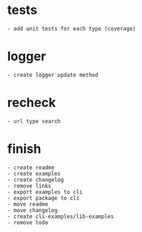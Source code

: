 # tests
    - add unit tests for each type (coverage)

# logger
    - create logger update method

# recheck
    - url type search

# finish
    - create readme
    - create examples
    - create changelog
    - remove links
    - export examples to cli
    - export package to cli
    - move readme
    - move changelog
    - create cli-examples/lib-examples
    - remove todo
